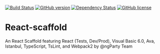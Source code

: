[![Build Status](https://travis-ci.org/ngParty/React-scaffold.svg?branch=master)](https://travis-ci.org/ngParty/React-scaffold)
[![GitHub version](https://badge.fury.io/gh/ngParty%2FReact-scaffold.svg)](https://badge.fury.io/gh/ngParty%2FReact-scaffold) 
[![Dependency Status](https://david-dm.org/ngParty/React-scaffold.svg)](https://david-dm.org/ngParty/React-scaffold)
[![GitHub license](https://img.shields.io/badge/license-ISC-blue.svg)](https://raw.githubusercontent.com/ngParty/React-scaffold/master/LICENSE)

# React-scaffold
 An React Scaffold featuring React (Tests, Dev/Prod), Visual Basic 6.0, Ava, Istanbul, TypeScript, TsLint, and Webpack2 by @ngParty Team
